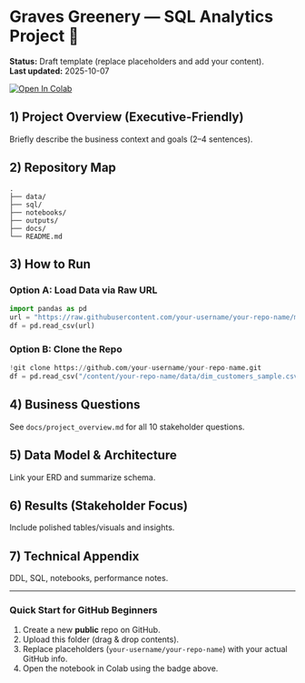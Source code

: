 
# Graves Greenery — SQL Analytics Project 🌿

**Status:** Draft template (replace placeholders and add your content).  
**Last updated:** 2025-10-07

[![Open In Colab](https://colab.research.google.com/assets/colab-badge.svg)](https://colab.research.google.com/github/danielsgraves/graves_greenery_analysis/blob/main/notebooks/graves_greenery_analysis.ipynb)

## 1) Project Overview (Executive-Friendly)
Briefly describe the business context and goals (2–4 sentences).

## 2) Repository Map
```
.
├── data/
├── sql/
├── notebooks/
├── outputs/
├── docs/
└── README.md
```

## 3) How to Run
### Option A: Load Data via Raw URL
```python
import pandas as pd
url = "https://raw.githubusercontent.com/your-username/your-repo-name/main/data/dim_customers_sample.csv"
df = pd.read_csv(url)
```
### Option B: Clone the Repo
```python
!git clone https://github.com/your-username/your-repo-name.git
df = pd.read_csv("/content/your-repo-name/data/dim_customers_sample.csv")
```

## 4) Business Questions
See `docs/project_overview.md` for all 10 stakeholder questions.

## 5) Data Model & Architecture
Link your ERD and summarize schema.

## 6) Results (Stakeholder Focus)
Include polished tables/visuals and insights.

## 7) Technical Appendix
DDL, SQL, notebooks, performance notes.

---
### Quick Start for GitHub Beginners
1. Create a new **public** repo on GitHub.  
2. Upload this folder (drag & drop contents).  
3. Replace placeholders (`your-username/your-repo-name`) with your actual GitHub info.  
4. Open the notebook in Colab using the badge above.  
